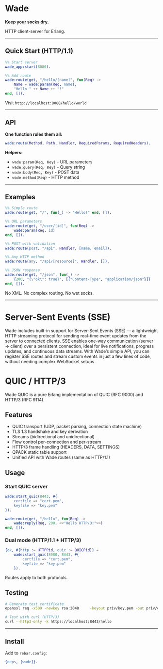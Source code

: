 # Wade

**Keep your socks dry.**

HTTP client-server for Erlang.

---

## Quick Start (HTTP/1.1)

```erlang
%% Start server
wade_app:start(8080).

%% Add route
wade:route(get, "/hello/[name]", fun(Req) ->
    Name = wade:param(Req, name),
    "Hello " ++ Name ++ "!"
end, []).
```

Visit `http://localhost:8080/hello/world`

---

## API

**One function rules them all:**

```erlang
wade:route(Method, Path, Handler, RequiredParams, RequiredHeaders).
```

**Helpers:**
- `wade:param(Req, Key)` - URL parameters
- `wade:query(Req, Key)` - Query string
- `wade:body(Req, Key)` - POST data
- `wade:method(Req)` - HTTP method

---

## Examples

```erlang
%% Simple route
wade:route(get, "/", fun(_) -> "Hello!" end, []).

%% URL parameters
wade:route(get, "/user/[id]", fun(Req) ->
    wade:param(Req, id)
end, []).

%% POST with validation
wade:route(post, "/api", Handler, [name, email]).

%% Any HTTP method
wade:route(any, "/api/[resource]", Handler, []).

%% JSON response
wade:route(get, "/json", fun(_) ->
    {200, "{\"ok\": true}", [{"Content-Type", "application/json"}]}
end, []).
```

No XML. No complex routing. No wet socks.

---

# Server-Sent Events (SSE)

Wade includes built-in support for Server-Sent Events (SSE) — a lightweight HTTP streaming protocol for sending real-time event updates from the server to connected clients. SSE enables one-way communication (server → client) over a persistent connection, ideal for live notifications, progress updates, and continuous data streams. With Wade’s simple API, you can register SSE routes and stream custom events in just a few lines of code, without needing complex WebSocket setups.


# QUIC / HTTP/3

Wade QUIC is a pure Erlang implementation of QUIC (RFC 9000) and HTTP/3 (RFC 9114).

## Features

- QUIC transport (UDP, packet parsing, connection state machine)
- TLS 1.3 handshake and key derivation
- Streams (bidirectional and unidirectional)
- Flow control per-connection and per-stream
- HTTP/3 frame handling (HEADERS, DATA, SETTINGS)
- QPACK static table support
- Unified API with Wade routes (same as HTTP/1.1)

## Usage

### Start QUIC server

```erlang
wade:start_quic(8443, #{
    certfile => "cert.pem",
    keyfile => "key.pem"
}).

wade:route(get, "/hello", fun(Req) ->
    wade:reply(Req, 200, <<"Hello HTTP/3!">>)
end, []).
```

### Dual mode (HTTP/1.1 + HTTP/3)

```erlang
{ok, #{http := HTTPPid, quic := QUICPid}} =
    wade:start_quic(8080, 8443, #{
        certfile => "cert.pem",
        keyfile => "key.pem"
    }).
```

Routes apply to both protocols.

## Testing

```bash
# Generate test certificate
openssl req -x509 -newkey rsa:2048     -keyout priv/key.pem -out priv/cert.pem     -days 365 -nodes -subj '/CN=localhost'

# Test with curl (HTTP/3)
curl --http3-only -k https://localhost:8443/hello
```

---

## Install

Add to `rebar.config`:

```erlang
{deps, [wade]}.
```

